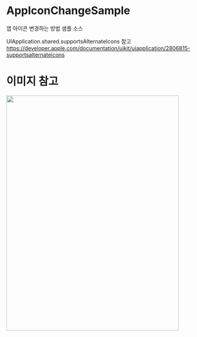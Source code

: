 # AppIconChangeSample
앱 아이콘 변경하는 방법 샘플 소스

UIApplication.shared.supportsAlternateIcons 참고
https://developer.apple.com/documentation/uikit/uiapplication/2806815-supportsalternateicons


# 이미지 참고
<img src="https://github.com/kimjiwook/AppIconChangeSample/blob/main/Resource/AppIconChangeSample.gif" width="450" height="615"></img>
